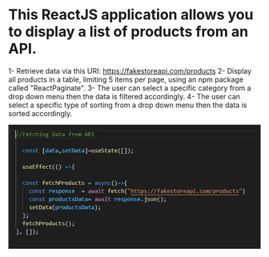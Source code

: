 
# This ReactJS application allows you to display a list of products from an API. 

 
   1- Retrieve data via this URI: https://fakestoreapi.com/products 
   2- Display all products in a table, limiting 5 items per page, using an npm package called "ReactPaginate".
   3- The user can select a specific category from a drop down menu then the data is filtered accordingly.
   4- The user can select a specific type of sorting from a drop down menu then the data is sorted accordingly.  
   
  

![image](readmeimg/1.jpg "img1")
